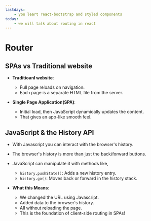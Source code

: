 ```yaml
---
lastdays:
    - you leart react-bootstrap and styled components
today:
    - we will talk about routing in react
---
```


# Router

## SPAs vs Traditional website

- **Traditioanl website**: 
  - Full page reloads on navigation. 
  - Each page is a separate HTML file from the server.

- **Single Page Application(SPA)**:
  - Initial load, then JavaScript dynamically updates the content.
  - That gives an app-like smooth feel.

## JavaScript & the History API

- With Javascript you can interact with the browser's history.
- The browser's history is more than just the back/forward buttons.
- JavaScript can manipulate it with methods like,
  - `history.pushState()`: Adds a new history entry.
  - `history.go()`: Moves back or forward in the history stack.

- **What this Means**:
  - We changed the URL using Javascript.
  - Added data to the browser's history.
  - All without reloading the page.
  - This is the foundation of client-side routing in SPAs!

